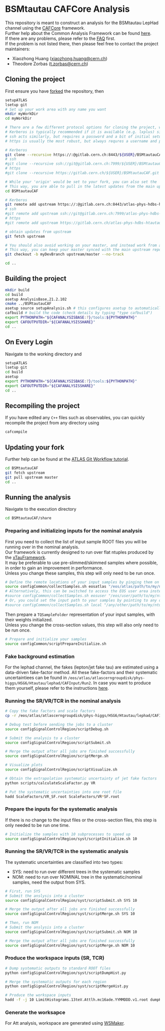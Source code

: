 BSMtautau CAFCore Analysis
=========================

This repository is meant to construct an analysis for the BSMtautau LepHad channel using the [CAFCore](https://gitlab.cern.ch/atlas-caf/CAFCore) framework.  
Further help about the Common Analysis Framework can be found [here](http://atlas-caf.web.cern.ch).  
If there are any problems, please refer to the [FAQ](https://gitlab.cern.ch/atlas-phys-hdbs-htautau/BSMtautauCAF/blob/master/doc/FAQ.md) first.  
If the problem is not listed there, then please feel free to contact the project maintainers:  
- Xiaozhong Huang (xiaozhong.huang@cern.ch)
- Theodore Zorbas (t.zorbas@cern.ch)

Cloning the project
--------------------

First ensure you have [forked](https://gitlab.cern.ch/atlas-phys-hdbs-htautau/BSMtautauCAF/forks/new) the repository, then

```bash
setupATLAS
lsetup git
# Set up your work area with any name you want
mkdir myWorkDir
cd myWorkDir

# There are a few different protocol options for cloning the project, which are all provided at the top of the main page of the repository.
# Kerberos is typically recommended if it is available (e.g. lxplus) since it does not require a username or password when interacting with remote repositories.
# ssh acts similarly, but requires a password and a bit of initial setup
# https is usually the most robust, but always requres a username and password

# Kerberos
git clone --recursive https://:@gitlab.cern.ch:8443/${USER}/BSMtautauCAF.git
# ssh
#git clone --recursive ssh://git@gitlab.cern.ch:7999/${USER}/BSMtautauCAF.git
# https
#git clone --recursive https://gitlab.cern.ch/${USER}/BSMtautauCAF.git

# While your 'origin' would be set to your fork, you can also set the 'upstream' to the main repository.
# This way, you are able to pull in the latest updates from the main upstream repository to your fork
cd BSMtautauCAF

# Kerberos
git remote add upstream https://:@gitlab.cern.ch:8443/atlas-phys-hdbs-htautau/BSMtautauCAF.git
# ssh
#git remote add upstream ssh://git@gitlab.cern.ch:7999/atlas-phys-hdbs-htautau/BSMtautauCAF.git
# https
#git remote add upstream https://gitlab.cern.ch/atlas-phys-hdbs-htautau/BSMtautauCAF.git

# obtain updates from upstream
git fetch upstream

# You should also avoid working on your master, and instead work from a development branch.
# This way, you can keep your master synced with the main upstream repository
git checkout -b myDevBranch upstream/master --no-track

cd ..
```

Building the project
---------------------

```bash
mkdir build
cd build
asetup AnalysisBase,21.2.102
cmake ../BSMtautauCAF
asetup source setupAnalysis.sh # this configures asetup to automatically call setupAnalysis.sh next time
cafbuild # build the code (check details by typing "type cafbuild")
export PYTHONPATH="${CAFANALYSISBASE:?}/tools:${PYTHONPATH}"
export CAFOUTPUTDIR="${CAFANALYSISSHARE}"
cd ..
```

On Every Login
--------------

Navigate to the working directory and

```bash
setupATLAS
lsetup git
cd build
asetup
export PYTHONPATH="${CAFANALYSISBASE:?}/tools:${PYTHONPATH}"
export CAFOUTPUTDIR="${CAFANALYSISSHARE}"
cd ..
```

Recompiling the project
-----------------------

If you have edited any `C++` files such as observables, you can quickly recompile the project from any directory using

```bash
cafcompile
```

Updating your fork
------------------

Further help can be found at the [ATLAS Git Workflow tutorial](https://atlassoftwaredocs.web.cern.ch/gittutorial/).

```bash
cd BSMtautauCAF
git fetch upstream
git pull upstream master
cd ..
```

Running the analysis
--------------------

Navigate to the execution directory
```bash
cd BSMtautauCAF/share
```

### Preparing and initializing inputs for the nominal analysis
First you need to collect the list of input sample ROOT files you will be running over in the nominal analysis.  
Our framework is currently designed to run over flat ntuples produced by the [xTauFramework](https://gitlab.cern.ch/atlas-phys-hdbs-htautau/xTauFramework).  
It may be preferable to use pre-slimmed/skimmed samples where possible, in order to gain an improvement in performance.  
Unless you change these samples, this step will only need to be run once.
```bash
# Define the remote locations of your input samples by pinging them on EOS through XRootD
source configCommon/collectSamples.sh eosatlas "/eos/atlas/path/to/my/ntuples/YYMMDD"
# Alternatively, this can be switched to access the EOS user area instead
#source configCommon/collectSamples.sh eosuser "/eos/user/path/to/my/ntuples/YYMMDD"
# Or, you could set the input path to your samples by pointing to any other local directory
#source configCommon/collectSamples.sh local "/any/other/path/to/my/ntuples/YYMMDD"
```

Then prepare a `TQSampleFolder` representation of your input samples, with their weights initialized.  
Unless you change the cross-section values, this step will also only need to be run once.
```bash
# Prepare and initialize your samples
source configCommon/scriptPrepareInitialize.sh
```

### Fake background estimation
For the lephad channel, the fakes (lepton/jet fake tau) are estimated using a data-driven fake-factor method. 
All these fake-factors and their systematic uncertaintiees can be found in `/eos/atlas/atlascerngroupdisk/phys-higgs/HSG6/Htautau/lephad/CAFInput/Run2`. 
In case you want to produce them yourself, please refer to the instructions [here](https://gitlab.cern.ch/atlas-phys-hdbs-htautau/BSMtautauCAF/blob/master/doc/Fakes.md).

### Running the SR/VR/TCR in the nominal analysis
```bash
# Copy the fake factors and scale factors
cp -r /eos/atlas/atlascerngroupdisk/phys-higgs/HSG6/Htautau/lephad/CAFInput/Run2/* .

# Debug test before sending the jobs to a cluster
source configSignalControlRegion/scriptDebug.sh

# Submit the analysis to a cluster
source configSignalControlRegion/scriptSubmit.sh

# Merge the output after all jobs are finished successfully
source configSignalControlRegion/scriptMerge.sh

# Visualize plots
source configSignalControlRegion/scriptVisualize.sh 

# Obtain the extrapolation systematic uncertainty of jet fake factors
python scripts/calculateScaleFactor.py VR

# Put the systematic uncertainties into one root file
hadd ScaleFactors/VR_SF.root ScaleFactors/VR*SF.root
```

### Prepare the inputs for the systematic analysis
If there is no change to the input files or the cross-section files, this step is only needed to be run one time.
```bash
# Initialize the samples with 10 subprocesses to speed up
source configSignalControlRegion/syst/scriptInitialize.sh 10
```

### Running the SR/VR/TCR in the systematic analysis
The systematic uncertainties are classified into two types:
- SYS: need to run over different trees in the systematic samples
- NOM: need to run over NOMINAL tree in the systematic/nominal samples, need the output from SYS.

```bash
# First, run SYS
# Submit the anslysis into a cluster
source configSignalControlRegion/syst/scriptSubmit.sh SYS 10

# Merge the output after all jobs are finished successfully
source configSignalControlRegion/syst/scriptMerge.sh SYS 10

# Then, run NOM
# Submit the anslysis into a cluster
source configSignalControlRegion/syst/scriptSubmit.sh NOM 10

# Merge the output after all jobs are finished successfully
source configSignalControlRegion/syst/scriptMerge.sh NOM 10
```

### Produce the workspace inputs (SR, TCR)

```bash
# Dump systematic outputs to standard ROOT files
python configSignalControlRegion/syst/scriptDumpHist.py

# Merge the systematic outputs for each region
python configSignalControlRegion/syst/scriptMergeHist.py

# Produce the workspace inputs
hadd -f -j 10 LimitHistograms.13teV.Attlh.mc16ade.YYMMDDD.v1.root dumpHist/c16ade_sr*.root dumpHist/c16ade_tcr*.root
```

### Generate the worksapce
For Att analysis, workspace are generated using [WSMaker](https://gitlab.cern.ch/atlas-phys-hdbs-htautau/WSMaker_Htautau).
